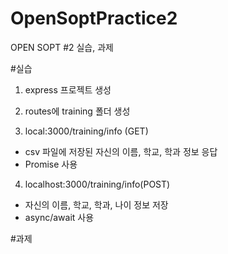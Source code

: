 # OpenSoptPractice2
OPEN SOPT #2 실습, 과제

#실습 
1. express 프로젝트 생성

2. routes에 training 폴더 생성
3. local:3000/training/info (GET)
 - csv 파일에 저장된 자신의 이름, 학교, 학과 정보 응답
 - Promise 사용
4. localhost:3000/training/info(POST)
  - 자신의 이름, 학교, 학과, 나이 정보 저장
  - async/await 사용

  #과제 